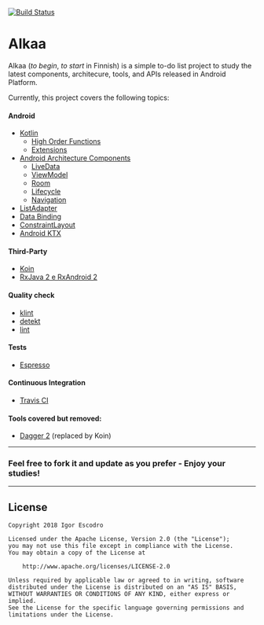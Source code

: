 [![Build Status](https://travis-ci.org/igorescodro/alkaa.svg?branch=master)](https://travis-ci.org/igorescodro/alkaa)

# Alkaa

Alkaa (_to begin_, _to start_ in Finnish) is a simple to-do list project to study the latest components, architecure, tools, and APIs released in Android Platform.

Currently, this project covers the following topics:

#### Android
- [Kotlin](https://kotlinlang.org)
  - [High Order Functions](https://kotlinlang.org/docs/reference/lambdas.html)
  - [Extensions](https://kotlinlang.org/docs/reference/extensions.html#extensions)
- [Android Architecture Components](https://developer.android.com/topic/libraries/architecture/)
  - [LiveData](https://developer.android.com/topic/libraries/architecture/livedata)
  - [ViewModel](https://developer.android.com/topic/libraries/architecture/viewmodel)
  - [Room](https://developer.android.com/topic/libraries/architecture/room)
  - [Lifecycle](https://developer.android.com/topic/libraries/architecture/lifecycle)
  - [Navigation](https://developer.android.com/topic/libraries/architecture/navigation/)
- [ListAdapter](https://developer.android.com/reference/android/support/v7/recyclerview/extensions/ListAdapter)  
- [Data Binding](https://developer.android.com/topic/libraries/data-binding/)
- [ConstraintLayout](https://developer.android.com/training/constraint-layout/)
- [Android KTX](https://developer.android.com/kotlin/ktx)

#### Third-Party
- [Koin](https://insert-koin.io)
- [RxJava 2 e RxAndroid 2](https://github.com/ReactiveX/RxAndroid)

#### Quality check
- [klint](https://github.com/shyiko/ktlint)
- [detekt](https://github.com/arturbosch/detekt)
- [lint](https://developer.android.com/studio/write/lint)

#### Tests
- [Espresso](https://developer.android.com/training/testing/espresso/)

#### Continuous Integration
- [Travis CI](https://travis-ci.org)

#### Tools covered but removed:
- [Dagger 2](https://google.github.io/dagger/) (replaced by Koin)

---
### Feel free to fork it and update as you prefer - Enjoy your studies!
---

## License
``` 
Copyright 2018 Igor Escodro

Licensed under the Apache License, Version 2.0 (the "License");
you may not use this file except in compliance with the License.
You may obtain a copy of the License at

    http://www.apache.org/licenses/LICENSE-2.0

Unless required by applicable law or agreed to in writing, software
distributed under the License is distributed on an "AS IS" BASIS,
WITHOUT WARRANTIES OR CONDITIONS OF ANY KIND, either express or implied.
See the License for the specific language governing permissions and
limitations under the License.
``` 
